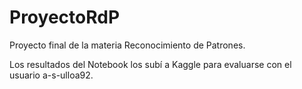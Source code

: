 # ProyectoRdP
Proyecto final de la materia Reconocimiento de Patrones.

Los resultados del Notebook los subí a Kaggle para evaluarse con el usuario a-s-ulloa92.
